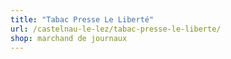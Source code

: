 ```yaml
---
title: "Tabac Presse Le Liberté"
url: /castelnau-le-lez/tabac-presse-le-liberte/
shop: marchand de journaux
---
```

